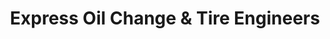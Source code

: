 ---
title: "Express Oil Change & Tire Engineers"
url: /mobile/express-oil-change-and-tire-engineers-cottage-hill-road/
shop: tyres
---